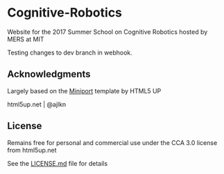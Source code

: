 # Cognitive-Robotics

Website for the 2017 Summer School on Cognitive Robotics hosted by MERS at MIT 

Testing changes to dev branch in webhook.

## Acknowledgments
Largely based on the [Miniport](https://html5up.net/miniport) template by HTML5 UP

html5up.net | @ajlkn

## License
Remains free for personal and commercial use under the CCA 3.0 license from html5up.net

See the [LICENSE.md](LICENSE.md) file for details
